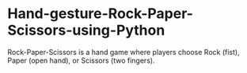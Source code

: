 # Hand-gesture-Rock-Paper-Scissors-using-Python
Rock-Paper-Scissors is a hand game where players choose Rock (fist), Paper (open hand), or Scissors (two fingers).
